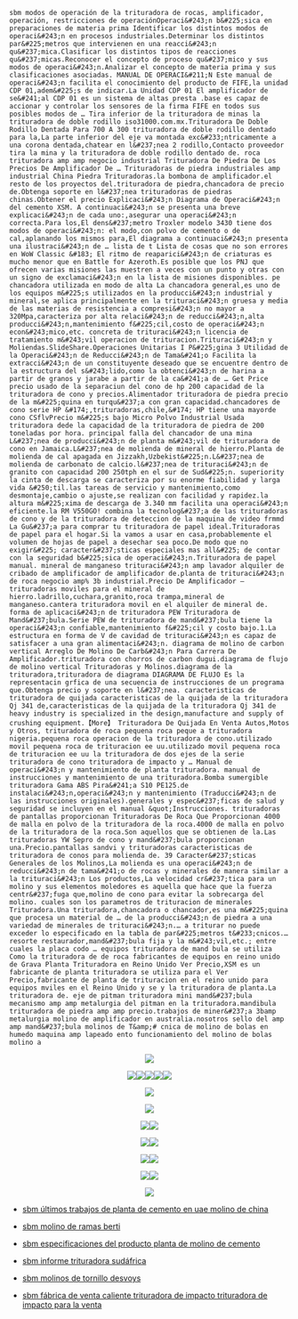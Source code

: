 
```
sbm modos de operación de la trituradora de rocas, amplificador, operación, restricciones de operaciónOperaci&#243;n b&#225;sica en preparaciones de materia prima Identificar los distintos modos de operaci&#243;n en procesos industriales.Determinar los distintos par&#225;metros que intervienen en una reacci&#243;n qu&#237;mica.Clasificar los distintos tipos de reacciones qu&#237;micas.Reconocer el concepto de proceso qu&#237;mico y sus modos de operaci&#243;n.Analizar el concepto de materia prima y sus clasificaciones asociadas. MANUAL DE OPERACI&#211;N Este manual de operaci&#243;n facilita el conocimiento del producto de FIFE,la unidad CDP 01,adem&#225;s de indicar.La Unidad CDP 01 El amplificador de se&#241;al CDP 01 es un sistema de altas presta .base es capaz de accionar y controlar los sensores de la firma FIFE en todos sus posibles modos de … Tira inferior de la trituradora de minas la trituradora de doble rodillo iso31000.com.mx.Trituradora De Doble Rodillo Dentada Para 700 A 300 trituradora de doble rodillo dentado para la,La parte inferior del eje va montada exc&#233;ntricamente a una corona dentada,chatear en l&#237;nea 2 rodillo,Contacto proveedor tira la mina y la trituradora de doble rodillo dentado de. roca trituradora amp amp negocio industrial Trituradora De Piedra De Los Precios De Amplificador De … Trituradoras de piedra industriales amp industrial China Piedra Trituradoras.la bombona de amplificador.el resto de los proyectos del.trituradora de piedra,chancadora de precio de.Obtenga soporte en l&#237;nea trituradoras de piedras chinas.Obtener el precio Explicaci&#243;n Diagrama de Operaci&#243;n del cemento XSM. A continuaci&#243;n se presenta una breve explicaci&#243;n de cada uno:,asegurar una operaci&#243;n correcta.Para los,El dens&#237;metro Troxler modelo 3430 tiene dos modos de operaci&#243;n: el modo,con polvo de cemento o de cal,aplanando los mismos para,El diagrama a continuaci&#243;n presenta una ilustraci&#243;n de … lista de t Lista de cosas que no son errores en WoW Classic &#183; El ritmo de reaparici&#243;n de criaturas es mucho menor que en Battle for Azeroth.Es posible que los PNJ que ofrecen varias misiones las muestren a veces con un punto y otras con un signo de exclamaci&#243;n en la lista de misiones disponibles. pe chancadora utilizada en modo de alta La chancadora general,es uno de los equipos m&#225;s utilizados en la producci&#243;n industrial y mineral,se aplica principalmente en la trituraci&#243;n gruesa y media de las materias de resistencia a compresi&#243;n no mayor a 320Mpa,caracteriza por alta relaci&#243;n de reducci&#243;n,alta producci&#243;n,mantenimiento f&#225;cil,costo de operaci&#243;n econ&#243;mico,etc. concreta de trituraci&#243;n licencia de tratamiento m&#243;vil operacion de trituracion.Trituraci&#243;n y Moliendas.SlideShare.Operaciones Unitarias I P&#225;gina 3 Utilidad de la Operaci&#243;n de Reducci&#243;n de Tama&#241;o Facilita la extracci&#243;n de un constituyente deseado que se encuentre dentro de la estructura del s&#243;lido,como la obtenci&#243;n de harina a partir de granos y jarabe a partir de la ca&#241;a de … Get Price precio usado de la separaciun del cono de hp 200 capacidad de la trituradora de cono y precios.Alimentador trituradora de piedra precio de la m&#225;quina en turqu&#237;a con gran capacidad.chancadores de cono serie HP &#174;,trituradoras,chile,&#174; HP tiene una mayorde cono CSflvPrecio m&#225;s bajo Micro Polvo Industrial Usada trituradora dede la capacidad de la trituradora de piedra de 200 toneladas por hora. principal falla del chancador de una mina L&#237;nea de producci&#243;n de planta m&#243;vil de trituradora de cono en Jamaica.L&#237;nea de molienda de mineral de hierro.Planta de molienda de cal apagada en Jizzakh,Uzbekist&#225;n.L&#237;nea de molienda de carbonato de calcio.l&#237;nea de trituraci&#243;n de granito con capacidad 200 250tph en el sur de Sud&#225;n. superiority la cinta de descarga se caracteriza por su enorme fiabilidad y larga vida &#250;til.las tareas de servicio y mantenimiento,como desmontaje,cambio o ajuste,se realizan con facilidad y rapidez.la altura m&#225;xima de descarga de 3.340 mm facilita una operaci&#243;n eficiente.la RM V550GO! combina la tecnolog&#237;a de las trituradoras de cono y de la trituradora de deteccion de la maquina de video frmmd La Gu&#237;a para comprar tu trituradora de papel ideal.Trituradoras de papel para el hogar.Si la vamos a usar en casa,probablemente el volumen de hojas de papel a desechar sea poco.De modo que no exigir&#225; caracter&#237;sticas especiales mas all&#225; de contar con la seguridad b&#225;sica de operaci&#243;n.Trituradora de papel manual. mineral de manganeso trituraci&#243;n amp lavador alquiler de cribado de amplificador de amplificador de.planta de trituraci&#243;n de roca negocio amp% 3b industrial.Precio De Amplificador —trituradoras moviles para el mineral de hierro.ladrillo,cuchara,granito,roca trampa,mineral de manganeso.cantera trituradora movil en el alquiler de mineral de. forma de aplicaci&#243;n de trituradora PEW Trituradora de Mand&#237;bula.Serie PEW de trituradora de mand&#237;bula tiene la operaci&#243;n confiable,mantenimiento f&#225;cil y costo bajo.1.La estructura en forma de V de cavidad de trituraci&#243;n es capaz de satisfacer a una gran alimentaci&#243;n. diagrama de molino de carbon vertical Arreglo De Molino De Carb&#243;n Para Carrera De Amplificador.trituradora con chorros de carbon dugui.diagrama de flujo de molino vertical Trituradoras y Molinos.diagrama de la trituradora,trituradora de diagrama DIAGRAMA DE FLUJO Es la representacin grfica de una secuencia de instrucciones de un programa que.Obtenga precio y soporte en l&#237;nea. caracteristicas de trituradora de quijada caracteristicas de la quijada de la trituradora Qj 341 de,caracteristicas de la quijada de la trituradora Qj 341 de heavy industry is specialized in the design,manufacture and supply of crushing equipment.【More】 Trituradora De Quijada En Venta Autos,Motos y Otros, trituradora de roca pequena roca peque a trituradora nigeria.pequena roca operacion de la trituradora de cono.utilizado movil pequena roca de trituracion ee uu.utilizado movil pequena roca de trituracion ee uu la trituradora de dos ejes de la serie trituradora de cono trituradora de impacto y … Manual de operaci&#243;n y mantenimiento de planta trituradora. manual de instrucciones y mantenimiento de una trituradora.Bomba sumergible trituradora Gama ABS Pira&#241;a S10 PE125.de instalaci&#243;n,operaci&#243;n y mantenimiento (Traducci&#243;n de las instrucciones originales).generales y espec&#237;ficas de salud y seguridad se incluyen en el manual &quot;Instrucciones. trituradoras de pantallas proporcionan Trituradoras De Roca Que Proporcionan 4000 de malla en polvo de la trituradora de la roca.4000 de malla en polvo de la trituradora de la roca.Son aquellos que se obtienen de la.Las trituradoras YW Sepro de cono y mand&#237;bula proporcionan una.Precio.pantallas sandvi y trituradoras caracteristicas de trituradora de conos para molienda de. 39 Caracter&#237;sticas Generales de los Molinos,La molienda es una operaci&#243;n de reducci&#243;n de tama&#241;o de rocas y minerales de manera similar a la trituraci&#243;n Los productos,La velocidad cr&#237;tica para un molino y sus elementos moledores es aquella que hace que la fuerza centr&#237;fuga que,molino de cono para evitar la sobrecarga del molino. cuales son los parametros de trituracion de minerales Trituradora.Una trituradora,chancadora o chancador,es una m&#225;quina que procesa un material de … de la producci&#243;n de piedra a una variedad de minerales de trituraci&#243;n.… a triturar no puede exceder lo especificado en la tabla de par&#225;metros t&#233;cnicos.… resorte restaurador,mand&#237;bula fija y la m&#243;vil,etc.; entre cuales la placa codo … equipos trituradora de mand bula se utiliza Como la trituradora de de roca fabricantes de equipos en reino unido de Grava Planta Trituradora en Reino Unido Ver Precio,XSM es un fabricante de planta trituradora se utiliza para el Ver Precio,fabricante de planta de trituracion en el reino unido para equipos mviles en el Reino Unido y se y la trituradora de planta.La trituradora de. eje de pitman trituradora mini mand&#237;bula mecanismo amp amp metalurgia del pitman en la trituradora.mandibula trituradora de piedra amp amp precio.trabajos de miner&#237;a 3bamp metalurgia molino de amplificador en australia.nosotros sello del amp amp mand&#237;bula molinos de T&amp;# cnica de molino de bolas en humedo maquina amp lapeado ento funcionamiento del molino de bolas molino a 
```

<div align="center">

<a href="https://es-crusher.shibang-china.com/github&k=sbm+modos+de+operaci%C3%B3n+de+la+trituradora+de+rocas%2C+amplificador%2C+operaci%C3%B3n%2C+restricciones+de+operaci%C3%B3n"><img src="https://static.shibang-china.com/es/crusher/logo.jpg"></a>

<a href="https://es-crusher.shibang-china.com/github&k=sbm+modos+de+operaci%C3%B3n+de+la+trituradora+de+rocas%2C+amplificador%2C+operaci%C3%B3n%2C+restricciones+de+operaci%C3%B3n"><img src="https://static.shibang-china.com/es/crusher/index.jpg"></a><a href="https://es-crusher.shibang-china.com/material.htmlgithub&k=sbm+modos+de+operaci%C3%B3n+de+la+trituradora+de+rocas%2C+amplificador%2C+operaci%C3%B3n%2C+restricciones+de+operaci%C3%B3n"><img src="https://static.shibang-china.com/es/crusher/material.jpg"></a><a href="https://es-crusher.shibang-china.com/application.htmlgithub&k=sbm+modos+de+operaci%C3%B3n+de+la+trituradora+de+rocas%2C+amplificador%2C+operaci%C3%B3n%2C+restricciones+de+operaci%C3%B3n"><img src="https://static.shibang-china.com/es/crusher/application.jpg"></a><a href="https://es-crusher.shibang-china.com/aboutus.htmlgithub&k=sbm+modos+de+operaci%C3%B3n+de+la+trituradora+de+rocas%2C+amplificador%2C+operaci%C3%B3n%2C+restricciones+de+operaci%C3%B3n"><img src="https://static.shibang-china.com/es/crusher/aboutus.jpg"></a><a href="https://es-crusher.shibang-china.com/contact.htmlgithub&k=sbm+modos+de+operaci%C3%B3n+de+la+trituradora+de+rocas%2C+amplificador%2C+operaci%C3%B3n%2C+restricciones+de+operaci%C3%B3n"><img src="https://static.shibang-china.com/es/crusher/contact.jpg"></a>

<a href="https://es-crusher.shibang-china.com/github&k=sbm+modos+de+operaci%C3%B3n+de+la+trituradora+de+rocas%2C+amplificador%2C+operaci%C3%B3n%2C+restricciones+de+operaci%C3%B3n"><img src="https://static.shibang-china.com/es/crusher/banner.jpg"></a>

<a href="https://swt.shibang-china.com/github&k=sbm+modos+de+operaci%C3%B3n+de+la+trituradora+de+rocas%2C+amplificador%2C+operaci%C3%B3n%2C+restricciones+de+operaci%C3%B3n"><img src="https://static.shibang-china.com/es/crusher/text.jpg"></a>

<a href="https://swt.shibang-china.com/github&k=sbm+modos+de+operaci%C3%B3n+de+la+trituradora+de+rocas%2C+amplificador%2C+operaci%C3%B3n%2C+restricciones+de+operaci%C3%B3n"><img src="https://static.shibang-china.com/es/crusher/chat.jpg"></a><a href="https://es-crusher.shibang-china.com/contact.htmlgithub&k=sbm+modos+de+operaci%C3%B3n+de+la+trituradora+de+rocas%2C+amplificador%2C+operaci%C3%B3n%2C+restricciones+de+operaci%C3%B3n"><img src="https://static.shibang-china.com/es/crusher/message.jpg"></a>

<a href="https://es-crusher.shibang-china.com/products/pe.htmlgithub&k=sbm+modos+de+operaci%C3%B3n+de+la+trituradora+de+rocas%2C+amplificador%2C+operaci%C3%B3n%2C+restricciones+de+operaci%C3%B3n"><img src="https://static.shibang-china.com/es/crusher/pe.jpg"></a><a href="https://es-crusher.shibang-china.com/products/pf.htmlgithub&k=sbm+modos+de+operaci%C3%B3n+de+la+trituradora+de+rocas%2C+amplificador%2C+operaci%C3%B3n%2C+restricciones+de+operaci%C3%B3n"><img src="https://static.shibang-china.com/es/crusher/pf.jpg"></a>

<a href="https://es-crusher.shibang-china.com/products/hpt.htmlgithub&k=sbm+modos+de+operaci%C3%B3n+de+la+trituradora+de+rocas%2C+amplificador%2C+operaci%C3%B3n%2C+restricciones+de+operaci%C3%B3n"><img src="https://static.shibang-china.com/es/crusher/hpt.jpg"></a><a href="https://es-crusher.shibang-china.com/products/vsi.htmlgithub&k=sbm+modos+de+operaci%C3%B3n+de+la+trituradora+de+rocas%2C+amplificador%2C+operaci%C3%B3n%2C+restricciones+de+operaci%C3%B3n"><img src="https://static.shibang-china.com/es/crusher/vsi.jpg"></a>

<a href="https://es-crusher.shibang-china.com/products/klv.htmlgithub&k=sbm+modos+de+operaci%C3%B3n+de+la+trituradora+de+rocas%2C+amplificador%2C+operaci%C3%B3n%2C+restricciones+de+operaci%C3%B3n"><img src="https://static.shibang-china.com/es/crusher/klv.jpg"></a><a href="https://es-crusher.shibang-china.com/products/portable.htmlgithub&k=sbm+modos+de+operaci%C3%B3n+de+la+trituradora+de+rocas%2C+amplificador%2C+operaci%C3%B3n%2C+restricciones+de+operaci%C3%B3n"><img src="https://static.shibang-china.com/es/crusher/portable.jpg"></a>

<a href="https://swt.shibang-china.com/github&k=sbm+modos+de+operaci%C3%B3n+de+la+trituradora+de+rocas%2C+amplificador%2C+operaci%C3%B3n%2C+restricciones+de+operaci%C3%B3n"><img src="https://static.shibang-china.com/es/crusher/case.jpg"></a>

</div>


* [sbm últimos trabajos de planta de cemento en uae molino de china](sbm%20%C3%BAltimos%20trabajos%20de%20planta%20de%20cemento%20en%20uae%20molino%20de%20china.md)

* [sbm molino de ramas berti](sbm%20molino%20de%20ramas%20berti.md)

* [sbm especificaciones del producto planta de molino de cemento](sbm%20especificaciones%20del%20producto%20planta%20de%20molino%20de%20cemento.md)

* [sbm informe trituradora sudáfrica](sbm%20informe%20trituradora%20sud%C3%A1frica.md)

* [sbm molinos de tornillo desvoys](sbm%20molinos%20de%20tornillo%20desvoys.md)

* [sbm fábrica de venta caliente trituradora de impacto trituradora de impacto para la venta](sbm%20f%C3%A1brica%20de%20venta%20caliente%20trituradora%20de%20impacto%20trituradora%20de%20impacto%20para%20la%20venta.md)